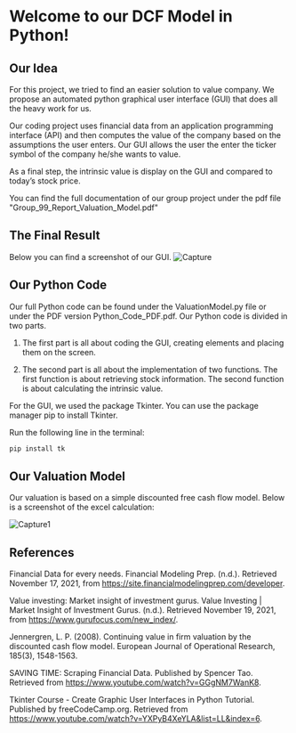 # Welcome to our DCF Model in Python!

## Our Idea

For this project, we tried to find an easier solution to value company. We propose an automated python graphical user interface (GUI) that does all the heavy work for us.

Our coding project uses financial data from an application programming interface (API) and then computes the value of the company based on the assumptions the user enters. Our GUI allows the user the enter the ticker symbol of the company he/she wants to value.

As a final step, the intrinsic value is display on the GUI and compared to today’s stock price.

You can find the full documentation of our group project under the pdf file "Group_99_Report_Valuation_Model.pdf"

## The Final Result
Below you can find a screenshot of our GUI.
![Capture](https://user-images.githubusercontent.com/74419188/142504166-27f1afb3-30ea-4409-b10d-61b98778a135.JPG)



## Our Python Code

Our full Python code can be found under the ValuationModel.py file or under the PDF version Python_Code_PDF.pdf.
Our Python code is divided in two parts.

1) The first part is all about coding the GUI, creating elements and placing them on the screen.

2) The second part is all about the implementation of two functions. The first function is about retrieving stock information. The second function is about calculating the intrinsic value.

For the GUI, we used the package Tkinter. You can use the package manager pip to install Tkinter.

Run the following line in the terminal:
```bash
pip install tk
```

## Our Valuation Model
Our valuation is based on a simple discounted free cash flow model.
Below is a screenshot of the excel calculation:

![Capture1](https://user-images.githubusercontent.com/74419188/142503214-0f1983b6-3a1c-4954-ad64-7d109a3a2163.JPG)


## References

Financial Data for every needs. Financial Modeling Prep. (n.d.). Retrieved November 17, 2021, from https://site.financialmodelingprep.com/developer. 

Value investing: Market insight of investment gurus. Value Investing | Market Insight of Investment Gurus. (n.d.). Retrieved November 19, 2021, from https://www.gurufocus.com/new_index/. 

Jennergren, L. P. (2008). Continuing value in firm valuation by the discounted cash flow model. European Journal of Operational Research, 185(3), 1548-1563.

SAVING TIME: Scraping Financial Data. Published by Spencer Tao. Retrieved from https://www.youtube.com/watch?v=GGgNM7WanK8. 

Tkinter Course - Create Graphic User Interfaces in Python Tutorial. Published by freeCodeCamp.org. Retrieved from https://www.youtube.com/watch?v=YXPyB4XeYLA&list=LL&index=6. 


